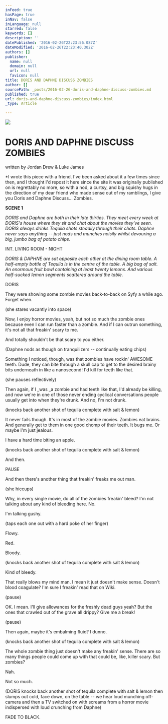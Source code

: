 ```yaml
---
inFeed: true
hasPage: true
inNav: false
inLanguage: null
starred: false
keywords: []
description: ''
datePublished: '2016-02-26T22:23:56.087Z'
dateModified: '2016-02-26T22:23:40.302Z'
authors: []
publisher:
  name: null
  domain: null
  url: null
  favicon: null
title: DORIS AND DAPHNE DISCUSS ZOMBIES
author: []
sourcePath: _posts/2016-02-26-doris-and-daphne-discuss-zombies.md
published: true
url: doris-and-daphne-discuss-zombies/index.html
_type: Article

---
```

![](https://the-grid-user-content.s3-us-west-2.amazonaws.com/d76b42df-98ab-4977-8d9a-bcb58c496249.jpg)

# DORIS AND DAPHNE DISCUSS ZOMBIES

written by Jordan Drew & Luke James

\*I wrote this piece with a friend. I've been asked about it a few times since then, and I thought I'd repost it here since the site it was originally published on is regrettably no more, so with a nod, a curtsy, and big squishy hugs in the direction of my dear friend who made sense out of my ramblings, I give you Doris and Daphne Discuss... Zombies.

**SCENE 1**

_DORIS and Daphne are both in their late thirties. They meet every week at DORIS's house where they sit and chat about the movies they've seen. DORIS always drinks Tequila shots steadily through their chats. Daphne never says anything -- just nods and munches noisily whilst devouring a big, jumbo bag of potato chips._

INT. LIVING ROOM - NIGHT

_DORIS & DAPHNE are sat opposite each other at the dining room table. A half-empty bottle of Tequila is in the centre of the table. A big bag of salt. An enormous fruit bowl containing at least twenty lemons. And various half-sucked lemon segments scattered around the table._

DORIS

They were showing some zombie movies back-to-back on Syfy a while ago. Forget when.

(she stares vacantly into space)

Now, I enjoy horror movies, yeah, but not so much the zombie ones because even I can run faster than a zombie. And if I can outrun something, it's not all that freakin' scary to me.

And totally shouldn't be that scary to you either.

(Daphne nods as though on tranquilizers -- continually eating chips)

Something I noticed, though, was that zombies have rockin' AWESOME teeth. Dude, they can bite through a skull cap to get to the desired brainy bits underneath in like a nanosecond! I'd kill for teeth like that.

(she pauses reflectively)

Then again, if I _was _a zombie and had teeth like that, I'd already be killing, and now we're in one of those never ending cyclical conversations people usually get into when they're drunk. And no, I'm not drunk.

(knocks back another shot of tequila complete with salt & lemon)

It never fails though. It's in most of the zombie movies. Zombies eat brains. And generally get to them in one good chomp of their teeth. It bugs me. Or maybe I'm just jealous.

I have a hard time biting an apple.

(knocks back another shot of tequila complete with salt & lemon)

And then.

PAUSE

And then there's another thing that freakin' freaks me out man.

(she hiccups)

Why, in every single movie, do all of the zombies freakin' bleed? I'm not talking about any kind of bleeding here. No.

I'm talking gushy.

(taps each one out with a hard poke of her finger)

Flowy.

Red.

Bloody.

(knocks back another shot of tequila complete with salt & lemon)

Kind of bleedy.

That really blows my mind man. I mean it just doesn't make sense. Doesn't blood coagulate? I'm sure I freakin' read that on Wiki.

(pause)

OK. I mean. I'll give allowances for the freshly dead guys yeah? But the ones that crawled out of the grave all drippy? Give me a break!

(pause)

Then again, maybe it's embalming fluid? I dunno.

(knocks back another shot of tequila complete with salt & lemon)

The whole zombie thing just doesn't make any freakin' sense. There are so many things people could come up with that could be, like, killer scary. But zombies?

Nah.

Not so much.

(DORIS knocks back another shot of tequila complete with salt & lemon then slumps out cold, face down, on the table -- we hear loud munching off-camera and then a TV switched on with screams from a horror movie indispersed with loud crunching from Daphne)

FADE TO BLACK.